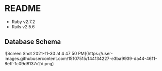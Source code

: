 # README


* Ruby v2.7.2
* Rails v2.5.6

<h2>Database Schema</h2>
![Screen Shot 2021-11-30 at 4 47 50 PM](https://user-images.githubusercontent.com/15107515/144134227-e3ba9939-da44-4611-8eff-1c09d8137c2d.png)
